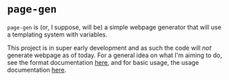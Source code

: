 # `page-gen`

`page-gen` is (or, I suppose, will be) a simple webpage generator that will use a templating system with variables.

This project is in super early development and as such the code will *not* generate webpage as of today. For a general idea on what I'm aiming to do,
see the format documentation [here](format.md), and for basic usage, the usage documentation [here](usage.md).